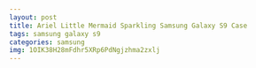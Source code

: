 ```yaml
---
layout: post
title: Ariel Little Mermaid Sparkling Samsung Galaxy S9 Case
tags: samsung galaxy s9
categories: samsung
img: 1OIK38H28mFdhr5XRp6PdNgjzhma2zxlj
---
```

